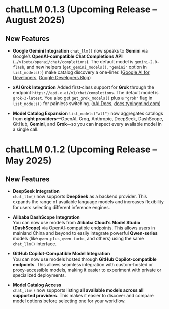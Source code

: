 # chatLLM 0.1.3 (Upcoming Release – August 2025)

## New Features

* **Google Gemini Integration**
  `chat_llm()` now speaks to **Gemini** via Google’s **OpenAI-compatible Chat Completions API** (`…/v1beta/openai/chat/completions`). The default model is `gemini-2.0-flash`, and new helpers (`get_gemini_models()`, `"gemini"` option in `list_models()`) make catalog discovery a one-liner. ([Google AI for Developers][1], [Google Developers Blog][2])

* **xAI Grok Integration**
  Added first-class support for **Grok** through the endpoint `https://api.x.ai/v1/chat/completions`. The default model is `grok-3-latest`. You also get `get_grok_models()` plus a `"grok"` flag in `list_models()` for painless switching. ([xAI Docs][3], [docs.typingmind.com][4])

* **Model Catalog Expansion**
  `list_models("all")` now aggregates catalogs from **eight providers**—OpenAI, Groq, Anthropic, DeepSeek, DashScope, GitHub, **Gemini**, and **Grok**—so you can inspect every available model in a single call.

[1]: https://ai.google.dev/gemini-api/docs/openai "OpenAI compatibility | Gemini API | Google AI for Developers"
[2]: https://developers.googleblog.com/en/gemini-is-now-accessible-from-the-openai-library/ "Gemini is now accessible from the OpenAI Library"
[3]: https://docs.x.ai/docs/api-reference "REST API Reference"
[4]: https://docs.typingmind.com/manage-and-connect-ai-models/xai-%28grok-ai%29 "xAI (Grok AI)"


# chatLLM 0.1.2 (Upcoming Release – May 2025)

## New Features

- **DeepSeek Integration**  
  `chat_llm()` now supports **DeepSeek** as a backend provider. This expands the range of available language models and increases flexibility for users selecting different inference engines.

- **Alibaba DashScope Integration**  
  You can now use models from **Alibaba Cloud’s Model Studio (DashScope)** via OpenAI-compatible endpoints. This allows users in mainland China and beyond to easily integrate powerful **Qwen-series** models (like `qwen-plus`, `qwen-turbo`, and others) using the same `chat_llm()` interface.

- **GitHub Copilot-Compatible Model Integration**  
  You can now use models hosted through **GitHub Copilot-compatible endpoints**. This allows seamless integration with custom-hosted or proxy-accessible models, making it easier to experiment with private or specialized deployments.

- **Model Catalog Access**  
  `chat_llm()` now supports listing **all available models across all supported providers**. This makes it easier to discover and compare model options before selecting one for your workflow.
